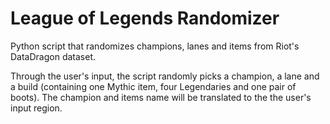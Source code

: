# League of Legends Randomizer
Python script that randomizes champions, lanes and items from Riot's DataDragon dataset.

Through the user's input, the script randomly picks a champion, a lane and a build (containing one Mythic item, four Legendaries and one pair of boots).
The champion and items name will be translated to the the user's input region.
